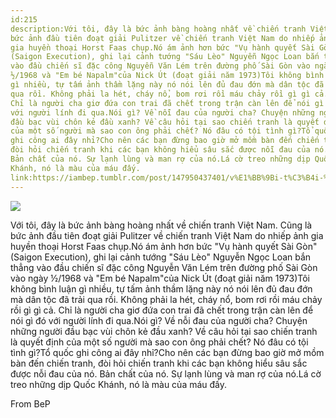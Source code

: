 ```yaml
---
id:215
description:Với tôi, đây là bức ảnh bàng hoàng nhất về chiến tranh Việt Nam. Cũng là
bức ảnh đầu tiên đoạt giải Pulitzer về chiến tranh Việt Nam do nhiếp ảnh
gia huyền thoại Horst Faas chụp.Nó ám ảnh hơn bức "Vụ hành quyết Sài Gòn"
(Saigon Execution), ghi lại cảnh tướng "Sáu Lèo" Nguyễn Ngọc Loan bắn thẳng
vào đầu chiến sĩ đặc công Nguyễn Văn Lém trên đường phố Sài Gòn vào ngày
½/1968 và "Em bé Napalm"của Nick Út (đoạt giải năm 1973)Tôi không bình luận
gì nhiều, tự tấm ảnh thầm lặng này nó nói lên đủ đau đớn mà dân tộc đã trải
qua rồi. Không phải la hét, cháy nổ, bom rơi rồi máu chảy rồi gì gì cả.
Chỉ là người cha giơ đứa con trai đã chết trong trận càn lên để nói gì đó
với người lính đi qua.Nói gì? Về nỗi đau của người cha? Chuyện những người
đầu bạc vùi chôn kẻ đầu xanh? Về câu hỏi tại sao chiến tranh là quyết định
của một số người mà sao con ông phải chết? Nó đâu có tội tình gì?Tổ quốc
ghi công ai đây nhỉ?Cho nên các bạn đừng bao giờ mở mồm bàn đến chiến tranh,
đòi hỏi chiến tranh khi các bạn không hiểu sâu sắc được nỗi đau của nó.
Bản chất của nó. Sự lạnh lùng và man rợ của nó.Lá cờ treo những dịp Quốc
Khánh, nó là màu của máu đấy.
link:https://iambep.tumblr.com/post/147950437401/v%E1%BB%9Bi-t%C3%B4i-%C4%91%C3%A2y-l%C3%A0-b%E1%BB%A9c-%E1%BA%A3nh-b%C3%A0ng-ho%C3%A0ng-nh%E1%BA%A5t-v%E1%BB%81-chi%E1%BA%BFn
---
```


![](https://64.media.tumblr.com/428f87a80f1060f4886d592e3cca6c9f/tumblr_oavonvFVuS1u3a9rjo1_640.jpg)

Với tôi, đây là bức ảnh bàng hoàng nhất về chiến tranh Việt Nam. Cũng là
bức ảnh đầu tiên đoạt giải Pulitzer về chiến tranh Việt Nam do nhiếp ảnh
gia huyền thoại Horst Faas chụp.Nó ám ảnh hơn bức "Vụ hành quyết Sài Gòn"
(Saigon Execution), ghi lại cảnh tướng "Sáu Lèo" Nguyễn Ngọc Loan bắn thẳng
vào đầu chiến sĩ đặc công Nguyễn Văn Lém trên đường phố Sài Gòn vào ngày
½/1968 và "Em bé Napalm"của Nick Út (đoạt giải năm 1973)Tôi không bình luận
gì nhiều, tự tấm ảnh thầm lặng này nó nói lên đủ đau đớn mà dân tộc đã trải
qua rồi. Không phải la hét, cháy nổ, bom rơi rồi máu chảy rồi gì gì cả.
Chỉ là người cha giơ đứa con trai đã chết trong trận càn lên để nói gì đó
với người lính đi qua.Nói gì? Về nỗi đau của người cha? Chuyện những người
đầu bạc vùi chôn kẻ đầu xanh? Về câu hỏi tại sao chiến tranh là quyết định
của một số người mà sao con ông phải chết? Nó đâu có tội tình gì?Tổ quốc
ghi công ai đây nhỉ?Cho nên các bạn đừng bao giờ mở mồm bàn đến chiến tranh,
đòi hỏi chiến tranh khi các bạn không hiểu sâu sắc được nỗi đau của nó.
Bản chất của nó. Sự lạnh lùng và man rợ của nó.Lá cờ treo những dịp Quốc
Khánh, nó là màu của máu đấy.

From BeP
